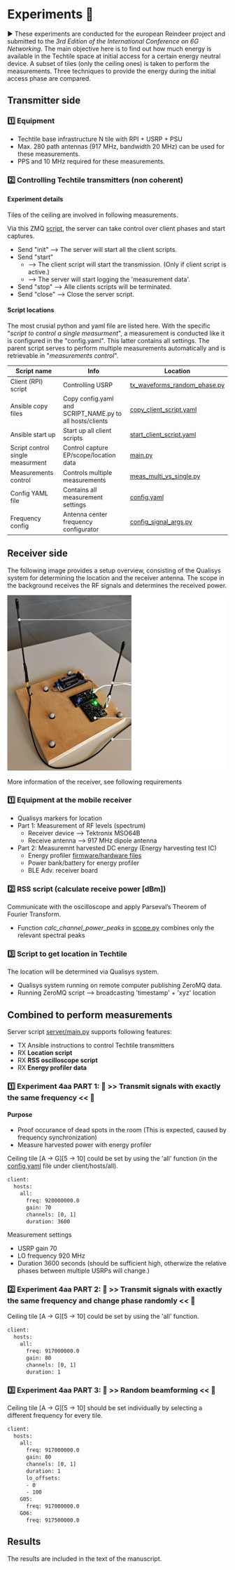 # Experiments 🧪

▶️ These experiments are conducted for the european Reindeer project and submitted to the *3rd Edition of the International Conference on 6G Networking*. The main objective here is to find out how much energy is available in the Techtile space at initial access for a certain energy neutral device. A subset of tiles (only the ceiling ones) is taken to perform the measurements. Three techniques to provide the energy during the initial access phase are compared.

## Transmitter side

### 1️⃣ Equipment
- Techtile base infrastructure N tile with RPI + USRP + PSU
- Max. 280 path antennas (917 MHz, bandwidth 20 MHz) can be used for these measurements.
- PPS and 10 MHz required for these measurements.

### 2️⃣ Controlling Techtile transmitters (non coherent)

#### Experiment details

Tiles of the ceiling are involved in following measurements.

Via this ZMQ [script](https://github.com/techtile-by-dramco/ansible/blob/main/src/server/random_phases_ZMQ.py), the server can take control over client phases and start captures.
- Send "init" --> The server will start all the client scripts.
- Send "start"
  - --> The client script will start the transmission. (Only if client script is active.)
  - --> The server will start logging the 'measurement data'.
- Send "stop" --> Alle clients scripts will be terminated.
- Send "close" --> Close the server script.

#### Script locations

The most crusial python and yaml file are listed here. With the specific "*script to control a single measurment*", a measurement is conducted like it is configured in the "config.yaml". This latter contains all settings. The parent script serves to perform multiple measurements automatically and is retrievable in "*measurements control*".  

| Script name | Info | Location |
|-|-|-|
| Client (RPI) script | Controlling USRP | [tx_waveforms_random_phase.py](https://github.com/techtile-by-dramco/wpt-signals-for-initial-access/tree/main/client/tx_waveforms_random_phase.py) |
| Ansible copy files | Copy config.yaml and SCRIPT_NAME.py to all hosts/clients | [copy_client_script.yaml](https://github.com/techtile-by-dramco/ansible/blob/main/experiments/copy_client_script.yaml) |
| Ansible start up | Start up all client scripts | [start_client_script.yaml](https://github.com/techtile-by-dramco/ansible/blob/main/experiments/start_client_script.yaml) |
| Script control single measurment | Control capture EP/scope/location data | [main.py](https://github.com/techtile-by-dramco/wpt-signals-for-initial-access/blob/main/server/main.py) |
| Measurements control | Controls multiple measurements | [meas_multi_vs_single.py](https://github.com/techtile-by-dramco/wpt-signals-for-initial-access/blob/main/meas/meas_multi_vs_single.py) |
| Config YAML file | Contains all measurement settings | [config.yaml](https://github.com/techtile-by-dramco/wpt-signals-for-initial-access/blob/main/config.yaml) |
| Frequency config | Antenna center frequency configurator | [config_signal_args.py](https://github.com/techtile-by-dramco/wpt-signals-for-initial-access/blob/main/meas/config_signal_args.py) |

<!--
❗❗ Change name of the scripts

Start transmitters
```
ansible-playbook -i inventory/hosts.yaml start_waveform.yaml -e "tiles=walls" -e "gain=100"
```
Stop transmitters
```
ansible-playbook -i inventory/hosts.yaml kill-transmitter.yaml -e tiles=walls"
```
-->

## Receiver side

The following image provides a setup overview, consisting of the Qualisys system for determining the location and the receiver antenna. The scope in the background receives the RF signals and determines the received power.

<img src="https://github.com/techtile-by-dramco/wpt-signals-for-initial-access/blob/main/energy-profiler-white.png" height="400" />

More information of the receiver, see following requirements

### 1️⃣ Equipment at the mobile receiver
- Qualisys markers for location
- Part 1: Measurement of RF levels (spectrum)
  - Receiver device --> Tektronix MSO64B
  - Receive antenna --> 917 MHz dipole antenna
- Part 2: Measuremnt harvested DC energy (Energy harvesting test IC)
  - Energy profiler [firmware/hardware files](https://github.com/techtile-by-dramco/END-design/tree/main/00-END-EF-Profiler)
  - Power bank/battery for energy profiler
  - BLE Adv. receiver board 

### 2️⃣ RSS script (calculate receive power [dBm])

Communicate with the oscilloscope and apply Parseval’s Theorem of Fourier Transform.
- Function *calc_channel_power_peaks* in [scope.py](https://github.com/techtile-by-dramco/wpt-signals-for-initial-access/blob/main/server/scope/scope.py) combines only the relevant spectral peaks

### 3️⃣ Script to get location in Techtile
The location will be determined via Qualisys system. 
- Qualisys system running on remote computer publishing ZeroMQ data.
- Running ZeroMQ script --> broadcasting 'timestamp' + 'xyz' location

## Combined to perform measurements

Server script [server/main.py](https://github.com/techtile-by-dramco/experiments/blob/main/01_distributed_non_coherent_beamforming/reindeer-experiments/server/main.py) supports following features:
- TX Ansible instructions to control Techtile transmitters
- RX **Location script**
- RX **RSS oscilloscope script**
- RX **Energy profiler data**


### 1️⃣ Experiment 4aa PART 1: 🧪 >> Transmit signals with exactly the same frequency << 🧪

#### Purpose
- Proof occurance of dead spots in the room (This is expected, caused by frequency synchronization)
- Measure harvested power with energy profiler

Ceiling tile [A -> G][5 -> 10] could be set by using the 'all' function (in the [config.yaml](https://github.com/techtile-by-dramco/experiments/blob/main/01_distributed_non_coherent_beamforming/reindeer-experiments/config.yaml) file under client/hosts/all).
```
client:
  hosts:
    all:
      freq: 920000000.0
      gain: 70
      channels: [0, 1]
      duration: 3600
```
Measurement settings
- USRP gain 70
- LO frequency 920 MHz
- Duration 3600 seconds (should be sufficient high, otherwize the relative phases between multiple USRPs will change.)

### 2️⃣ Experiment 4aa PART 2: 🧪 >> Transmit signals with exactly the same frequency and change phase randomly << 🧪

Ceiling tile [A -> G][5 -> 10] could be set by using the 'all' function.
```
client:
  hosts:
    all:
      freq: 917000000.0
      gain: 80
      channels: [0, 1]
      duration: 1
```

### 3️⃣ Experiment 4aa PART 3: 🧪 >> Random beamforming << 🧪

Ceiling tile [A -> G][5 -> 10] should be set individually by selecting a different frequency for every tile.
```
client:
  hosts:
    all:
      freq: 917000000.0
      gain: 80
      channels: [0, 1]
      duration: 1
      lo_offsets:
      - 0
      - 100
    G05:
      freq: 917000000.0
    G06:
      freq: 917500000.0
```

## Results

The results are included in the text of the manuscript.

